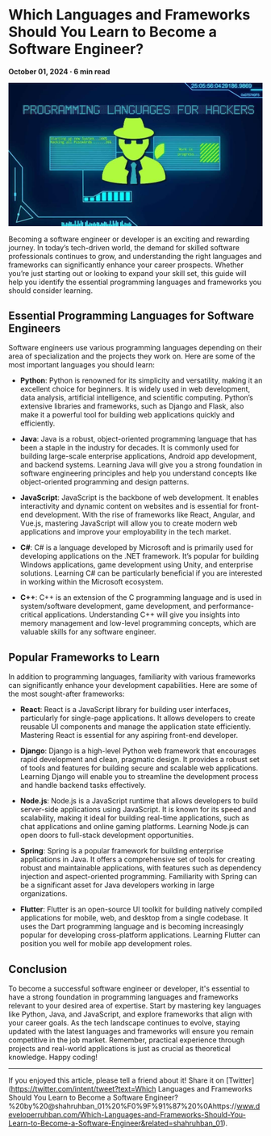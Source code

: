 # Which Languages and Frameworks Should You Learn to Become a Software Engineer?

**October 01, 2024 · 6 min read**

![Which Programming Languages Should You Learn to Become A Hacker?](../_nuxt/img/6607777.jpg)

Becoming a software engineer or developer is an exciting and rewarding journey. In today’s tech-driven world, the demand for skilled software professionals continues to grow, and understanding the right languages and frameworks can significantly enhance your career prospects. Whether you’re just starting out or looking to expand your skill set, this guide will help you identify the essential programming languages and frameworks you should consider learning.

## Essential Programming Languages for Software Engineers

Software engineers use various programming languages depending on their area of specialization and the projects they work on. Here are some of the most important languages you should learn:

- **Python**: Python is renowned for its simplicity and versatility, making it an excellent choice for beginners. It is widely used in web development, data analysis, artificial intelligence, and scientific computing. Python’s extensive libraries and frameworks, such as Django and Flask, also make it a powerful tool for building web applications quickly and efficiently.

- **Java**: Java is a robust, object-oriented programming language that has been a staple in the industry for decades. It is commonly used for building large-scale enterprise applications, Android app development, and backend systems. Learning Java will give you a strong foundation in software engineering principles and help you understand concepts like object-oriented programming and design patterns.

- **JavaScript**: JavaScript is the backbone of web development. It enables interactivity and dynamic content on websites and is essential for front-end development. With the rise of frameworks like React, Angular, and Vue.js, mastering JavaScript will allow you to create modern web applications and improve your employability in the tech market.

- **C#**: C# is a language developed by Microsoft and is primarily used for developing applications on the .NET framework. It’s popular for building Windows applications, game development using Unity, and enterprise solutions. Learning C# can be particularly beneficial if you are interested in working within the Microsoft ecosystem.

- **C++**: C++ is an extension of the C programming language and is used in system/software development, game development, and performance-critical applications. Understanding C++ will give you insights into memory management and low-level programming concepts, which are valuable skills for any software engineer.

## Popular Frameworks to Learn

In addition to programming languages, familiarity with various frameworks can significantly enhance your development capabilities. Here are some of the most sought-after frameworks:

- **React**: React is a JavaScript library for building user interfaces, particularly for single-page applications. It allows developers to create reusable UI components and manage the application state efficiently. Mastering React is essential for any aspiring front-end developer.

- **Django**: Django is a high-level Python web framework that encourages rapid development and clean, pragmatic design. It provides a robust set of tools and features for building secure and scalable web applications. Learning Django will enable you to streamline the development process and handle backend tasks effectively.

- **Node.js**: Node.js is a JavaScript runtime that allows developers to build server-side applications using JavaScript. It is known for its speed and scalability, making it ideal for building real-time applications, such as chat applications and online gaming platforms. Learning Node.js can open doors to full-stack development opportunities.

- **Spring**: Spring is a popular framework for building enterprise applications in Java. It offers a comprehensive set of tools for creating robust and maintainable applications, with features such as dependency injection and aspect-oriented programming. Familiarity with Spring can be a significant asset for Java developers working in large organizations.

- **Flutter**: Flutter is an open-source UI toolkit for building natively compiled applications for mobile, web, and desktop from a single codebase. It uses the Dart programming language and is becoming increasingly popular for developing cross-platform applications. Learning Flutter can position you well for mobile app development roles.

## Conclusion

To become a successful software engineer or developer, it's essential to have a strong foundation in programming languages and frameworks relevant to your desired area of expertise. Start by mastering key languages like Python, Java, and JavaScript, and explore frameworks that align with your career goals. As the tech landscape continues to evolve, staying updated with the latest languages and frameworks will ensure you remain competitive in the job market. Remember, practical experience through projects and real-world applications is just as crucial as theoretical knowledge. Happy coding!

---

If you enjoyed this article, please tell a friend about it! Share it on [Twitter](https://twitter.com/intent/tweet?text=Which Languages and Frameworks Should You Learn to Become a Software Engineer?%20by%20@shahruhban_01%20%F0%9F%91%87%20%0Ahttps://www.developerruhban.com/Which-Languages-and-Frameworks-Should-You-Learn-to-Become-a-Software-Engineer&related=shahruhban_01).

